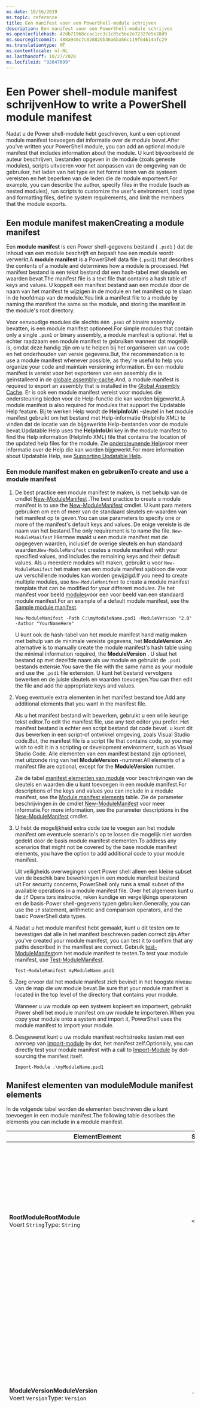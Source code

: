 ```yaml
---
ms.date: 10/16/2019
ms.topic: reference
title: Een manifest voor een PowerShell-module schrijven
description: Een manifest voor een PowerShell-module schrijven
ms.openlocfilehash: 42db71968ccac1cc3c1c05c5be2e72327e5e28d9
ms.sourcegitcommit: 488a940c7c828820b36a6ba56c119f64614afc29
ms.translationtype: MT
ms.contentlocale: nl-NL
ms.lasthandoff: 10/27/2020
ms.locfileid: "92647699"
---
```

# <a name="how-to-write-a-powershell-module-manifest"></a><span data-ttu-id="3ad7e-103">Een Power shell-module manifest schrijven</span><span class="sxs-lookup"><span data-stu-id="3ad7e-103">How to write a PowerShell module manifest</span></span>

<span data-ttu-id="3ad7e-104">Nadat u de Power shell-module hebt geschreven, kunt u een optioneel module manifest toevoegen dat informatie over de module bevat.</span><span class="sxs-lookup"><span data-stu-id="3ad7e-104">After you've written your PowerShell module, you can add an optional module manifest that includes information about the module.</span></span> <span data-ttu-id="3ad7e-105">U kunt bijvoorbeeld de auteur beschrijven, bestanden opgeven in de module (zoals geneste modules), scripts uitvoeren voor het aanpassen van de omgeving van de gebruiker, het laden van het type en het format teren van de systeem vereisten en het beperken van de leden die de module exporteert.</span><span class="sxs-lookup"><span data-stu-id="3ad7e-105">For example, you can describe the author, specify files in the module (such as nested modules), run scripts to customize the user's environment, load type and formatting files, define system requirements, and limit the members that the module exports.</span></span>

## <a name="creating-a-module-manifest"></a><span data-ttu-id="3ad7e-106">Een module manifest maken</span><span class="sxs-lookup"><span data-stu-id="3ad7e-106">Creating a module manifest</span></span>

<span data-ttu-id="3ad7e-107">Een **module manifest** is een Power shell-gegevens bestand ( `.psd1` ) dat de inhoud van een module beschrijft en bepaalt hoe een module wordt verwerkt.</span><span class="sxs-lookup"><span data-stu-id="3ad7e-107">A **module manifest** is a PowerShell data file (`.psd1`) that describes the contents of a module and determines how a module is processed.</span></span> <span data-ttu-id="3ad7e-108">Het manifest bestand is een tekst bestand dat een hash-tabel met sleutels en waarden bevat.</span><span class="sxs-lookup"><span data-stu-id="3ad7e-108">The manifest file is a text file that contains a hash table of keys and values.</span></span> <span data-ttu-id="3ad7e-109">U koppelt een manifest bestand aan een module door de naam van het manifest te wijzigen in de module en het manifest op te slaan in de hoofdmap van de module.</span><span class="sxs-lookup"><span data-stu-id="3ad7e-109">You link a manifest file to a module by naming the manifest the same as the module, and storing the manifest in the module's root directory.</span></span>

<span data-ttu-id="3ad7e-110">Voor eenvoudige modules die slechts één `.psm1` of binaire assembly bevatten, is een module manifest optioneel.</span><span class="sxs-lookup"><span data-stu-id="3ad7e-110">For simple modules that contain only a single `.psm1` or binary assembly, a module manifest is optional.</span></span> <span data-ttu-id="3ad7e-111">Het is echter raadzaam een module manifest te gebruiken wanneer dat mogelijk is, omdat deze handig zijn om u te helpen bij het organiseren van uw code en het onderhouden van versie gegevens.</span><span class="sxs-lookup"><span data-stu-id="3ad7e-111">But, the recommendation is to use a module manifest whenever possible, as they're useful to help you organize your code and maintain versioning information.</span></span> <span data-ttu-id="3ad7e-112">En een module manifest is vereist voor het exporteren van een assembly die is geïnstalleerd in de [globale assembly-cache](/dotnet/framework/app-domains/gac).</span><span class="sxs-lookup"><span data-stu-id="3ad7e-112">And, a module manifest is required to export an assembly that is installed in the [Global Assembly Cache](/dotnet/framework/app-domains/gac).</span></span> <span data-ttu-id="3ad7e-113">Er is ook een module manifest vereist voor modules die ondersteuning bieden voor de Help-functie die kan worden bijgewerkt.</span><span class="sxs-lookup"><span data-stu-id="3ad7e-113">A module manifest is also required for modules that support the Updatable Help feature.</span></span> <span data-ttu-id="3ad7e-114">Bij te werken Help wordt de **HelpInfoUri** -sleutel in het module manifest gebruikt om het bestand met Help-informatie (HelpInfo XML) te vinden dat de locatie van de bijgewerkte Help-bestanden voor de module bevat.</span><span class="sxs-lookup"><span data-stu-id="3ad7e-114">Updatable Help uses the **HelpInfoUri** key in the module manifest to find the Help information (HelpInfo XML) file that contains the location of the updated help files for the module.</span></span> <span data-ttu-id="3ad7e-115">Zie [ondersteunende Help](./supporting-updatable-help.md)voor meer informatie over de Help die kan worden bijgewerkt.</span><span class="sxs-lookup"><span data-stu-id="3ad7e-115">For more information about Updatable Help, see [Supporting Updatable Help](./supporting-updatable-help.md).</span></span>

### <a name="to-create-and-use-a-module-manifest"></a><span data-ttu-id="3ad7e-116">Een module manifest maken en gebruiken</span><span class="sxs-lookup"><span data-stu-id="3ad7e-116">To create and use a module manifest</span></span>

1. <span data-ttu-id="3ad7e-117">De best practice een module manifest te maken, is met behulp van de cmdlet [New-ModuleManifest](/powershell/module/Microsoft.PowerShell.Core/New-ModuleManifest) .</span><span class="sxs-lookup"><span data-stu-id="3ad7e-117">The best practice to create a module manifest is to use the [New-ModuleManifest](/powershell/module/Microsoft.PowerShell.Core/New-ModuleManifest) cmdlet.</span></span> <span data-ttu-id="3ad7e-118">U kunt para meters gebruiken om een of meer van de standaard sleutels en-waarden van het manifest op te geven.</span><span class="sxs-lookup"><span data-stu-id="3ad7e-118">You can use parameters to specify one or more of the manifest's default keys and values.</span></span> <span data-ttu-id="3ad7e-119">De enige vereiste is de naam van het bestand.</span><span class="sxs-lookup"><span data-stu-id="3ad7e-119">The only requirement is to name the file.</span></span> <span data-ttu-id="3ad7e-120">`New-ModuleManifest` Hiermee maakt u een module manifest met de opgegeven waarden, inclusief de overige sleutels en hun standaard waarden.</span><span class="sxs-lookup"><span data-stu-id="3ad7e-120">`New-ModuleManifest` creates a module manifest with your specified values, and includes the remaining keys and their default values.</span></span> <span data-ttu-id="3ad7e-121">Als u meerdere modules wilt maken, gebruikt u voor `New-ModuleManifest` het maken van een module manifest sjabloon die voor uw verschillende modules kan worden gewijzigd.</span><span class="sxs-lookup"><span data-stu-id="3ad7e-121">If you need to create multiple modules, use `New-ModuleManifest` to create a module manifest template that can be modified for your different modules.</span></span> <span data-ttu-id="3ad7e-122">Zie het manifest voor beeld [modules](#sample-module-manifest)voor een voor beeld van een standaard module manifest.</span><span class="sxs-lookup"><span data-stu-id="3ad7e-122">For an example of a default module manifest, see the [Sample module manifest](#sample-module-manifest).</span></span>

   `New-ModuleManifest -Path C:\myModuleName.psd1 -ModuleVersion "2.0" -Author "YourNameHere"`

   <span data-ttu-id="3ad7e-123">U kunt ook de hash-tabel van het module manifest hand matig maken met behulp van de minimale vereiste gegevens, het **ModuleVersion** .</span><span class="sxs-lookup"><span data-stu-id="3ad7e-123">An alternative is to manually create the module manifest's hash table using the minimal information required, the **ModuleVersion** .</span></span> <span data-ttu-id="3ad7e-124">U slaat het bestand op met dezelfde naam als uw module en gebruikt de `.psd1` bestands extensie.</span><span class="sxs-lookup"><span data-stu-id="3ad7e-124">You save the file with the same name as your module and use the `.psd1` file extension.</span></span> <span data-ttu-id="3ad7e-125">U kunt het bestand vervolgens bewerken en de juiste sleutels en waarden toevoegen.</span><span class="sxs-lookup"><span data-stu-id="3ad7e-125">You can then edit the file and add the appropriate keys and values.</span></span>

1. <span data-ttu-id="3ad7e-126">Voeg eventuele extra elementen in het manifest bestand toe.</span><span class="sxs-lookup"><span data-stu-id="3ad7e-126">Add any additional elements that you want in the manifest file.</span></span>

   <span data-ttu-id="3ad7e-127">Als u het manifest bestand wilt bewerken, gebruikt u een wille keurige tekst editor.</span><span class="sxs-lookup"><span data-stu-id="3ad7e-127">To edit the manifest file, use any text editor you prefer.</span></span> <span data-ttu-id="3ad7e-128">Het manifest bestand is echter een script bestand dat code bevat. u kunt dit dus bewerken in een script-of ontwikkel omgeving, zoals Visual Studio code.</span><span class="sxs-lookup"><span data-stu-id="3ad7e-128">But, the manifest file is a script file that contains code, so you may wish to edit it in a scripting or development environment, such as Visual Studio Code.</span></span> <span data-ttu-id="3ad7e-129">Alle elementen van een manifest bestand zijn optioneel, met uitzonde ring van het **ModuleVersion** -nummer.</span><span class="sxs-lookup"><span data-stu-id="3ad7e-129">All elements of a manifest file are optional, except for the **ModuleVersion** number.</span></span>

   <span data-ttu-id="3ad7e-130">Zie de tabel [manifest elementen van module](#module-manifest-elements) voor beschrijvingen van de sleutels en waarden die u kunt toevoegen in een module manifest.</span><span class="sxs-lookup"><span data-stu-id="3ad7e-130">For descriptions of the keys and values you can include in a module manifest, see the [Module manifest elements](#module-manifest-elements) table.</span></span> <span data-ttu-id="3ad7e-131">Zie de parameter beschrijvingen in de cmdlet [New-ModuleManifest](/powershell/module/Microsoft.PowerShell.Core/New-ModuleManifest) voor meer informatie.</span><span class="sxs-lookup"><span data-stu-id="3ad7e-131">For more information, see the parameter descriptions in the [New-ModuleManifest](/powershell/module/Microsoft.PowerShell.Core/New-ModuleManifest) cmdlet.</span></span>

1. <span data-ttu-id="3ad7e-132">U hebt de mogelijkheid extra code toe te voegen aan het module manifest om eventuele scenario's op te lossen die mogelijk niet worden gedekt door de basis module manifest elementen.</span><span class="sxs-lookup"><span data-stu-id="3ad7e-132">To address any scenarios that might not be covered by the base module manifest elements, you have the option to add additional code to your module manifest.</span></span>

   <span data-ttu-id="3ad7e-133">Uit veiligheids overwegingen voert Power shell alleen een kleine subset van de beschik bare bewerkingen in een module manifest bestand uit.</span><span class="sxs-lookup"><span data-stu-id="3ad7e-133">For security concerns, PowerShell only runs a small subset of the available operations in a module manifest file.</span></span> <span data-ttu-id="3ad7e-134">Over het algemeen kunt u de `if` Opera tors instructie, reken kundige en vergelijkings operatoren en de basis-Power shell-gegevens typen gebruiken.</span><span class="sxs-lookup"><span data-stu-id="3ad7e-134">Generally, you can use the `if` statement, arithmetic and comparison operators, and the basic PowerShell data types.</span></span>

1. <span data-ttu-id="3ad7e-135">Nadat u het module manifest hebt gemaakt, kunt u dit testen om te bevestigen dat alle in het manifest beschreven paden correct zijn.</span><span class="sxs-lookup"><span data-stu-id="3ad7e-135">After you've created your module manifest, you can test it to confirm that any paths described in the manifest are correct.</span></span> <span data-ttu-id="3ad7e-136">Gebruik [test-ModuleManifest](/powershell/module/Microsoft.PowerShell.Core/Test-ModuleManifest)om het module manifest te testen.</span><span class="sxs-lookup"><span data-stu-id="3ad7e-136">To test your module manifest, use [Test-ModuleManifest](/powershell/module/Microsoft.PowerShell.Core/Test-ModuleManifest).</span></span>

   `Test-ModuleManifest myModuleName.psd1`

1. <span data-ttu-id="3ad7e-137">Zorg ervoor dat het module manifest zich bevindt in het hoogste niveau van de map die uw module bevat.</span><span class="sxs-lookup"><span data-stu-id="3ad7e-137">Be sure that your module manifest is located in the top level of the directory that contains your module.</span></span>

   <span data-ttu-id="3ad7e-138">Wanneer u uw module op een systeem kopieert en importeert, gebruikt Power shell het module manifest om uw module te importeren.</span><span class="sxs-lookup"><span data-stu-id="3ad7e-138">When you copy your module onto a system and import it, PowerShell uses the module manifest to import your module.</span></span>

1. <span data-ttu-id="3ad7e-139">Desgewenst kunt u uw module manifest rechtstreeks testen met een aanroep van [import-module](/powershell/module/Microsoft.PowerShell.Core/Import-Module) by dot, het manifest zelf.</span><span class="sxs-lookup"><span data-stu-id="3ad7e-139">Optionally, you can directly test your module manifest with a call to [Import-Module](/powershell/module/Microsoft.PowerShell.Core/Import-Module) by dot-sourcing the manifest itself.</span></span>

   `Import-Module .\myModuleName.psd1`

## <a name="module-manifest-elements"></a><span data-ttu-id="3ad7e-140">Manifest elementen van module</span><span class="sxs-lookup"><span data-stu-id="3ad7e-140">Module manifest elements</span></span>

<span data-ttu-id="3ad7e-141">In de volgende tabel worden de elementen beschreven die u kunt toevoegen in een module manifest.</span><span class="sxs-lookup"><span data-stu-id="3ad7e-141">The following table describes the elements you can include in a module manifest.</span></span>

|<span data-ttu-id="3ad7e-142">Element</span><span class="sxs-lookup"><span data-stu-id="3ad7e-142">Element</span></span>|<span data-ttu-id="3ad7e-143">Standaard</span><span class="sxs-lookup"><span data-stu-id="3ad7e-143">Default</span></span>|<span data-ttu-id="3ad7e-144">Beschrijving</span><span class="sxs-lookup"><span data-stu-id="3ad7e-144">Description</span></span>|
|-------------|-------------|-----------------|
|<span data-ttu-id="3ad7e-145">**RootModule**</span><span class="sxs-lookup"><span data-stu-id="3ad7e-145">**RootModule**</span></span><br /> <span data-ttu-id="3ad7e-146">Voert `String`</span><span class="sxs-lookup"><span data-stu-id="3ad7e-146">Type: `String`</span></span>|`<empty string>`|<span data-ttu-id="3ad7e-147">Script module of binair module bestand dat is gekoppeld aan dit manifest.</span><span class="sxs-lookup"><span data-stu-id="3ad7e-147">Script module or binary module file associated with this manifest.</span></span> <span data-ttu-id="3ad7e-148">In eerdere versies van Power shell heet dit element de **ModuleToProcess** .</span><span class="sxs-lookup"><span data-stu-id="3ad7e-148">Previous versions of PowerShell called this element the **ModuleToProcess** .</span></span><br /> <span data-ttu-id="3ad7e-149">Mogelijke typen voor de hoofd module kunnen leeg zijn, waardoor er een **manifest** module, de naam van een script module ( `.psm1` ) of de naam van een binaire module ( `.exe` of) wordt gemaakt `.dll` .</span><span class="sxs-lookup"><span data-stu-id="3ad7e-149">Possible types for the root module can be empty, which creates a **Manifest** module, the name of a script module (`.psm1`), or the name of a binary module (`.exe` or `.dll`).</span></span> <span data-ttu-id="3ad7e-150">Als u de naam van een module manifest ( `.psd1` ) of een script bestand ( `.ps1` ) in dit element plaatst, treedt er een fout op.</span><span class="sxs-lookup"><span data-stu-id="3ad7e-150">Placing the name of a module manifest (`.psd1`) or a script file (`.ps1`) in this element causes an error.</span></span> <br /> <span data-ttu-id="3ad7e-151">Voorbeeld: `RootModule = 'ScriptModule.psm1'`</span><span class="sxs-lookup"><span data-stu-id="3ad7e-151">Example: `RootModule = 'ScriptModule.psm1'`</span></span>|
|<span data-ttu-id="3ad7e-152">**ModuleVersion**</span><span class="sxs-lookup"><span data-stu-id="3ad7e-152">**ModuleVersion**</span></span><br /> <span data-ttu-id="3ad7e-153">Voert `Version`</span><span class="sxs-lookup"><span data-stu-id="3ad7e-153">Type: `Version`</span></span>|`'0.0.1'`|<span data-ttu-id="3ad7e-154">Het versie nummer van deze module.</span><span class="sxs-lookup"><span data-stu-id="3ad7e-154">Version number of this module.</span></span> <span data-ttu-id="3ad7e-155">Als er geen waarde is opgegeven, `New-ModuleManifest`   gebruikt de standaard.</span><span class="sxs-lookup"><span data-stu-id="3ad7e-155">If a value isn't specified, `New-ModuleManifest`   uses the default.</span></span> <span data-ttu-id="3ad7e-156">De teken reeks moet zo kunnen worden geconverteerd naar het type `Version` `#.#.#.#.#` .</span><span class="sxs-lookup"><span data-stu-id="3ad7e-156">The string must be able to convert to the type `Version` for example `#.#.#.#.#`.</span></span> <span data-ttu-id="3ad7e-157">`Import-Module` laadt de eerste module die wordt gevonden op de **$PSModulePath** die overeenkomt met de naam en heeft ten minste als hoge a **ModuleVersion** , als de para meter **MinimumVersion** .</span><span class="sxs-lookup"><span data-stu-id="3ad7e-157">`Import-Module` loads the first module it finds on the **$PSModulePath** that matches the name, and has at least as high a **ModuleVersion** , as the **MinimumVersion** parameter.</span></span> <span data-ttu-id="3ad7e-158">Als u een specifieke versie wilt importeren, gebruikt u de `Import-Module` para meter **RequiredVersion** van de cmdlet.</span><span class="sxs-lookup"><span data-stu-id="3ad7e-158">To import a specific version, use the `Import-Module` cmdlet's **RequiredVersion** parameter.</span></span><br /> <span data-ttu-id="3ad7e-159">Voorbeeld: `ModuleVersion = '1.0'`</span><span class="sxs-lookup"><span data-stu-id="3ad7e-159">Example: `ModuleVersion = '1.0'`</span></span>|
|<span data-ttu-id="3ad7e-160">**GPT**</span><span class="sxs-lookup"><span data-stu-id="3ad7e-160">**GUID**</span></span><br /> <span data-ttu-id="3ad7e-161">Voert `GUID`</span><span class="sxs-lookup"><span data-stu-id="3ad7e-161">Type: `GUID`</span></span>|`'<GUID>'`|<span data-ttu-id="3ad7e-162">ID die wordt gebruikt om deze module uniek te identificeren.</span><span class="sxs-lookup"><span data-stu-id="3ad7e-162">ID used to uniquely identify this module.</span></span> <span data-ttu-id="3ad7e-163">Als er geen waarde is opgegeven, `New-ModuleManifest` genereert automatisch de waarde.</span><span class="sxs-lookup"><span data-stu-id="3ad7e-163">If a value isn't specified, `New-ModuleManifest` autogenerates the value.</span></span> <span data-ttu-id="3ad7e-164">U kunt op dit moment geen module importeren op **GUID** .</span><span class="sxs-lookup"><span data-stu-id="3ad7e-164">You can't currently import a module by **GUID** .</span></span> <br /> <span data-ttu-id="3ad7e-165">Voorbeeld: `GUID = 'cfc45206-1e49-459d-a8ad-5b571ef94857'`</span><span class="sxs-lookup"><span data-stu-id="3ad7e-165">Example: `GUID = 'cfc45206-1e49-459d-a8ad-5b571ef94857'`</span></span>|
|<span data-ttu-id="3ad7e-166">**Lijsten**</span><span class="sxs-lookup"><span data-stu-id="3ad7e-166">**Author**</span></span><br /> <span data-ttu-id="3ad7e-167">Voert `String`</span><span class="sxs-lookup"><span data-stu-id="3ad7e-167">Type: `String`</span></span>|`'<Current user>'`|<span data-ttu-id="3ad7e-168">Auteur van deze module.</span><span class="sxs-lookup"><span data-stu-id="3ad7e-168">Author of this module.</span></span> <span data-ttu-id="3ad7e-169">Als er geen waarde is opgegeven, `New-ModuleManifest` wordt de huidige gebruiker gebruikt.</span><span class="sxs-lookup"><span data-stu-id="3ad7e-169">If a value isn't specified, `New-ModuleManifest` uses the current user.</span></span> <br /> <span data-ttu-id="3ad7e-170">Voorbeeld: `Author = 'AuthorNameHere'`</span><span class="sxs-lookup"><span data-stu-id="3ad7e-170">Example: `Author = 'AuthorNameHere'`</span></span>|
|<span data-ttu-id="3ad7e-171">**CompanyName**</span><span class="sxs-lookup"><span data-stu-id="3ad7e-171">**CompanyName**</span></span><br /> <span data-ttu-id="3ad7e-172">Voert `String`</span><span class="sxs-lookup"><span data-stu-id="3ad7e-172">Type: `String`</span></span>|`'Unknown'`|<span data-ttu-id="3ad7e-173">Bedrijf of leverancier van deze module.</span><span class="sxs-lookup"><span data-stu-id="3ad7e-173">Company or vendor of this module.</span></span> <span data-ttu-id="3ad7e-174">Als er geen waarde is opgegeven, `New-ModuleManifest` gebruikt de standaard.</span><span class="sxs-lookup"><span data-stu-id="3ad7e-174">If a value isn't specified, `New-ModuleManifest` uses the default.</span></span><br /> <span data-ttu-id="3ad7e-175">Voorbeeld: `CompanyName = 'Fabrikam'`</span><span class="sxs-lookup"><span data-stu-id="3ad7e-175">Example: `CompanyName = 'Fabrikam'`</span></span>|
|<span data-ttu-id="3ad7e-176">**Gegevens**</span><span class="sxs-lookup"><span data-stu-id="3ad7e-176">**Copyright**</span></span><br /> <span data-ttu-id="3ad7e-177">Voert `String`</span><span class="sxs-lookup"><span data-stu-id="3ad7e-177">Type: `String`</span></span>|`'(c) <Author>. All rights reserved.'`| <span data-ttu-id="3ad7e-178">Copyright verklaring voor deze module.</span><span class="sxs-lookup"><span data-stu-id="3ad7e-178">Copyright statement for this module.</span></span> <span data-ttu-id="3ad7e-179">Als er geen waarde is opgegeven, `New-ModuleManifest` wordt de standaard instelling gebruikt voor de huidige gebruiker als `<Author>` .</span><span class="sxs-lookup"><span data-stu-id="3ad7e-179">If a value isn't specified, `New-ModuleManifest` uses the default with the current user as the `<Author>`.</span></span> <span data-ttu-id="3ad7e-180">Als u een auteur wilt opgeven, gebruikt u de para meter **Auteur** .</span><span class="sxs-lookup"><span data-stu-id="3ad7e-180">To specify an author, use the **Author** parameter.</span></span> <br /> <span data-ttu-id="3ad7e-181">Voorbeeld: `Copyright = '2019 AuthorName. All rights reserved.'`</span><span class="sxs-lookup"><span data-stu-id="3ad7e-181">Example: `Copyright = '2019 AuthorName. All rights reserved.'`</span></span>|
|<span data-ttu-id="3ad7e-182">**Beschrijving**</span><span class="sxs-lookup"><span data-stu-id="3ad7e-182">**Description**</span></span><br /> <span data-ttu-id="3ad7e-183">Voert `String`</span><span class="sxs-lookup"><span data-stu-id="3ad7e-183">Type: `String`</span></span>|`<empty string>`|<span data-ttu-id="3ad7e-184">Beschrijving van de functionaliteit van deze module.</span><span class="sxs-lookup"><span data-stu-id="3ad7e-184">Description of the functionality provided by this module.</span></span><br /> <span data-ttu-id="3ad7e-185">Voorbeeld: `Description = 'This is the module's description.'`</span><span class="sxs-lookup"><span data-stu-id="3ad7e-185">Example: `Description = 'This is the module's description.'`</span></span>|
|<span data-ttu-id="3ad7e-186">**PowerShellVersion**</span><span class="sxs-lookup"><span data-stu-id="3ad7e-186">**PowerShellVersion**</span></span><br /> <span data-ttu-id="3ad7e-187">Voert `Version`</span><span class="sxs-lookup"><span data-stu-id="3ad7e-187">Type: `Version`</span></span>|`<empty string>`|<span data-ttu-id="3ad7e-188">Minimale versie van de Power shell-engine die vereist is voor deze module.</span><span class="sxs-lookup"><span data-stu-id="3ad7e-188">Minimum version of the PowerShell engine required by this module.</span></span> <span data-ttu-id="3ad7e-189">Geldige waarden zijn 1,0, 2,0, 3,0, 4,0, 5,0, 5,1, 6 en 7.</span><span class="sxs-lookup"><span data-stu-id="3ad7e-189">Valid values are 1.0, 2.0, 3.0, 4.0, 5.0, 5.1, 6, and 7.</span></span><br /> <span data-ttu-id="3ad7e-190">Voorbeeld: `PowerShellVersion = '5.0'`</span><span class="sxs-lookup"><span data-stu-id="3ad7e-190">Example: `PowerShellVersion = '5.0'`</span></span>|
|<span data-ttu-id="3ad7e-191">**PowerShellHostName**</span><span class="sxs-lookup"><span data-stu-id="3ad7e-191">**PowerShellHostName**</span></span><br /> <span data-ttu-id="3ad7e-192">Voert `String`</span><span class="sxs-lookup"><span data-stu-id="3ad7e-192">Type: `String`</span></span>|`<empty string>`|<span data-ttu-id="3ad7e-193">De naam van de Power shell-host die is vereist voor deze module.</span><span class="sxs-lookup"><span data-stu-id="3ad7e-193">Name of the PowerShell host required by this module.</span></span> <span data-ttu-id="3ad7e-194">Deze naam wordt verschaft door Power shell.</span><span class="sxs-lookup"><span data-stu-id="3ad7e-194">This name is provided by PowerShell.</span></span> <span data-ttu-id="3ad7e-195">Als u de naam van een hostprogramma wilt zoeken, typt u het volgende in het programma: `$host.name` .</span><span class="sxs-lookup"><span data-stu-id="3ad7e-195">To find the name of a host program, in the program, type: `$host.name`.</span></span><br /> <span data-ttu-id="3ad7e-196">Voorbeeld: `PowerShellHostName = 'ConsoleHost'`</span><span class="sxs-lookup"><span data-stu-id="3ad7e-196">Example: `PowerShellHostName = 'ConsoleHost'`</span></span>|
|<span data-ttu-id="3ad7e-197">**PowerShellHostVersion**</span><span class="sxs-lookup"><span data-stu-id="3ad7e-197">**PowerShellHostVersion**</span></span><br /> <span data-ttu-id="3ad7e-198">Voert `Version`</span><span class="sxs-lookup"><span data-stu-id="3ad7e-198">Type: `Version`</span></span>|`<empty string>`|<span data-ttu-id="3ad7e-199">De minimale versie van de Power shell-host die is vereist voor deze module.</span><span class="sxs-lookup"><span data-stu-id="3ad7e-199">Minimum version of the PowerShell host required by this module.</span></span><br /> <span data-ttu-id="3ad7e-200">Voorbeeld: `PowerShellHostVersion = '2.0'`</span><span class="sxs-lookup"><span data-stu-id="3ad7e-200">Example: `PowerShellHostVersion = '2.0'`</span></span>|
|<span data-ttu-id="3ad7e-201">**DotNetFrameworkVersion**</span><span class="sxs-lookup"><span data-stu-id="3ad7e-201">**DotNetFrameworkVersion**</span></span><br /> <span data-ttu-id="3ad7e-202">Voert `Version`</span><span class="sxs-lookup"><span data-stu-id="3ad7e-202">Type: `Version`</span></span>|`<empty string>`|<span data-ttu-id="3ad7e-203">Mini maal vereiste versie van Microsoft .NET Framework dat is vereist voor deze module.</span><span class="sxs-lookup"><span data-stu-id="3ad7e-203">Minimum version of Microsoft .NET Framework required by this module.</span></span> <span data-ttu-id="3ad7e-204">Deze vereiste is alleen geldig voor de Power shell Desktop Edition, zoals Power shell 5,1.</span><span class="sxs-lookup"><span data-stu-id="3ad7e-204">This prerequisite is valid for the PowerShell Desktop edition only, such as PowerShell 5.1.</span></span><br /> <span data-ttu-id="3ad7e-205">Voorbeeld: `DotNetFrameworkVersion = '3.5'`</span><span class="sxs-lookup"><span data-stu-id="3ad7e-205">Example: `DotNetFrameworkVersion = '3.5'`</span></span>|
|<span data-ttu-id="3ad7e-206">**CLRVersion**</span><span class="sxs-lookup"><span data-stu-id="3ad7e-206">**CLRVersion**</span></span><br /> <span data-ttu-id="3ad7e-207">Voert `Version`</span><span class="sxs-lookup"><span data-stu-id="3ad7e-207">Type: `Version`</span></span>|`<empty string>`|<span data-ttu-id="3ad7e-208">De minimale versie van de Common Language Runtime (CLR) die vereist is voor deze module.</span><span class="sxs-lookup"><span data-stu-id="3ad7e-208">Minimum version of the common language runtime (CLR) required by this module.</span></span> <span data-ttu-id="3ad7e-209">Deze vereiste is alleen geldig voor de Power shell Desktop Edition, zoals Power shell 5,1.</span><span class="sxs-lookup"><span data-stu-id="3ad7e-209">This prerequisite is valid for the PowerShell Desktop edition only, such as PowerShell 5.1.</span></span><br /> <span data-ttu-id="3ad7e-210">Voorbeeld: `CLRVersion = '3.5'`</span><span class="sxs-lookup"><span data-stu-id="3ad7e-210">Example: `CLRVersion = '3.5'`</span></span>|
|<span data-ttu-id="3ad7e-211">**ProcessorArchitecture**</span><span class="sxs-lookup"><span data-stu-id="3ad7e-211">**ProcessorArchitecture**</span></span><br /> <span data-ttu-id="3ad7e-212">Voert `ProcessorArchitecture`</span><span class="sxs-lookup"><span data-stu-id="3ad7e-212">Type: `ProcessorArchitecture`</span></span>|`<empty string>`|<span data-ttu-id="3ad7e-213">De processor architectuur (geen, x86, amd64) die is vereist voor deze module.</span><span class="sxs-lookup"><span data-stu-id="3ad7e-213">Processor architecture (None, X86, Amd64) required by this module.</span></span> <span data-ttu-id="3ad7e-214">Geldige waarden zijn x86, AMD64, arm, IA64, MSIL en geen (onbekend of niet opgegeven).</span><span class="sxs-lookup"><span data-stu-id="3ad7e-214">Valid values are x86, AMD64, Arm, IA64, MSIL, and None (unknown or unspecified).</span></span><br /> <span data-ttu-id="3ad7e-215">Voorbeeld: `ProcessorArchitecture = 'x86'`</span><span class="sxs-lookup"><span data-stu-id="3ad7e-215">Example: `ProcessorArchitecture = 'x86'`</span></span>|
|<span data-ttu-id="3ad7e-216">**RequiredModules**</span><span class="sxs-lookup"><span data-stu-id="3ad7e-216">**RequiredModules**</span></span><br /> <span data-ttu-id="3ad7e-217">Voert `Object[]`</span><span class="sxs-lookup"><span data-stu-id="3ad7e-217">Type: `Object[]`</span></span>|`@()`|<span data-ttu-id="3ad7e-218">Modules die moeten worden geïmporteerd in de globale omgeving voordat deze module wordt geïmporteerd.</span><span class="sxs-lookup"><span data-stu-id="3ad7e-218">Modules that must be imported into the global environment prior to importing this module.</span></span> <span data-ttu-id="3ad7e-219">Hiermee worden alle modules geladen, tenzij deze al zijn geladen.</span><span class="sxs-lookup"><span data-stu-id="3ad7e-219">This loads any modules listed unless they've already been loaded.</span></span> <span data-ttu-id="3ad7e-220">Sommige modules kunnen bijvoorbeeld al zijn geladen door een andere module.</span><span class="sxs-lookup"><span data-stu-id="3ad7e-220">For example, some modules may already be loaded by a different module.</span></span> <span data-ttu-id="3ad7e-221">Het is mogelijk om een specifieke versie op te geven die u wilt laden `RequiredVersion` in plaats van `ModuleVersion` .</span><span class="sxs-lookup"><span data-stu-id="3ad7e-221">It's possible to specify a specific version to load using `RequiredVersion` rather than `ModuleVersion`.</span></span> <span data-ttu-id="3ad7e-222">Wanneer `ModuleVersion` wordt gebruikt, wordt de nieuwste versie geladen die beschikbaar is met een minimum van de opgegeven versie.</span><span class="sxs-lookup"><span data-stu-id="3ad7e-222">When `ModuleVersion` is used it will load the newest version available with a minimum of the version specified.</span></span> <span data-ttu-id="3ad7e-223">U kunt teken reeksen en hash-tabellen combi neren in de parameter waarde.</span><span class="sxs-lookup"><span data-stu-id="3ad7e-223">You can combine strings and hash tables in the parameter value.</span></span><br /> <span data-ttu-id="3ad7e-224">Voorbeeld: `RequiredModules = @("MyModule", @{ModuleName="MyDependentModule"; ModuleVersion="2.0"; GUID="cfc45206-1e49-459d-a8ad-5b571ef94857"})`</span><span class="sxs-lookup"><span data-stu-id="3ad7e-224">Example: `RequiredModules = @("MyModule", @{ModuleName="MyDependentModule"; ModuleVersion="2.0"; GUID="cfc45206-1e49-459d-a8ad-5b571ef94857"})`</span></span><br /> <span data-ttu-id="3ad7e-225">Voorbeeld: `RequiredModules = @("MyModule", @{ModuleName="MyDependentModule"; RequiredVersion="1.5"; GUID="cfc45206-1e49-459d-a8ad-5b571ef94857"})`</span><span class="sxs-lookup"><span data-stu-id="3ad7e-225">Example: `RequiredModules = @("MyModule", @{ModuleName="MyDependentModule"; RequiredVersion="1.5"; GUID="cfc45206-1e49-459d-a8ad-5b571ef94857"})`</span></span>|
|<span data-ttu-id="3ad7e-226">**RequiredAssemblies**</span><span class="sxs-lookup"><span data-stu-id="3ad7e-226">**RequiredAssemblies**</span></span><br /> <span data-ttu-id="3ad7e-227">Voert `String[]`</span><span class="sxs-lookup"><span data-stu-id="3ad7e-227">Type: `String[]`</span></span>|`@()`|<span data-ttu-id="3ad7e-228">Assembly's die moeten worden geladen voordat deze module wordt geïmporteerd.</span><span class="sxs-lookup"><span data-stu-id="3ad7e-228">Assemblies that must be loaded prior to importing this module.</span></span> <span data-ttu-id="3ad7e-229">Hiermee geeft u de assembly ( `.dll` ) bestands namen op die de module vereist.</span><span class="sxs-lookup"><span data-stu-id="3ad7e-229">Specifies the assembly (`.dll`) file names that the module requires.</span></span><br /> <span data-ttu-id="3ad7e-230">Power shell laadt de opgegeven assembly's vóór het bijwerken van typen of indelingen, het importeren van geneste modules of het importeren van het module bestand dat is opgegeven in de waarde van de sleutel RootModule.</span><span class="sxs-lookup"><span data-stu-id="3ad7e-230">PowerShell loads the specified assemblies before updating types or formats, importing nested modules, or importing the module file that is specified in the value of the RootModule key.</span></span> <span data-ttu-id="3ad7e-231">Gebruik deze para meter om een lijst weer te geven van alle assembly's die de module vereist.</span><span class="sxs-lookup"><span data-stu-id="3ad7e-231">Use this parameter to list all the assemblies that the module requires.</span></span><br /> <span data-ttu-id="3ad7e-232">Voorbeeld: `RequiredAssemblies = @("assembly1.dll", "assembly2.dll", "assembly3.dll")`</span><span class="sxs-lookup"><span data-stu-id="3ad7e-232">Example: `RequiredAssemblies = @("assembly1.dll", "assembly2.dll", "assembly3.dll")`</span></span>|
|<span data-ttu-id="3ad7e-233">**ScriptsToProcess**</span><span class="sxs-lookup"><span data-stu-id="3ad7e-233">**ScriptsToProcess**</span></span><br /> <span data-ttu-id="3ad7e-234">Voert `String[]`</span><span class="sxs-lookup"><span data-stu-id="3ad7e-234">Type: `String[]`</span></span>|`@()`|<span data-ttu-id="3ad7e-235">Script ( `.ps1` )-bestanden die worden uitgevoerd in de sessie status van de aanroeper wanneer de module wordt geïmporteerd.</span><span class="sxs-lookup"><span data-stu-id="3ad7e-235">Script (`.ps1`) files that are run in the caller's session state when the module is imported.</span></span> <span data-ttu-id="3ad7e-236">Dit kan de algemene sessie status zijn of, voor geneste modules, de sessie status van een andere module.</span><span class="sxs-lookup"><span data-stu-id="3ad7e-236">This could be the global session state or, for nested modules, the session state of another module.</span></span> <span data-ttu-id="3ad7e-237">U kunt deze scripts gebruiken om een omgeving voor te bereiden net zoals u een aanmeldings script gebruikt.</span><span class="sxs-lookup"><span data-stu-id="3ad7e-237">You can use these scripts to prepare an environment just as you might use a log in script.</span></span><br /> <span data-ttu-id="3ad7e-238">Deze scripts worden uitgevoerd voordat een van de modules die worden vermeld in het manifest, worden geladen.</span><span class="sxs-lookup"><span data-stu-id="3ad7e-238">These scripts are run before any of the modules listed in the manifest are loaded.</span></span> <br /> <span data-ttu-id="3ad7e-239">Voorbeeld: `ScriptsToProcess = @("script1.ps1", "script2.ps1", "script3.ps1")`</span><span class="sxs-lookup"><span data-stu-id="3ad7e-239">Example: `ScriptsToProcess = @("script1.ps1", "script2.ps1", "script3.ps1")`</span></span>|
|<span data-ttu-id="3ad7e-240">**TypesToProcess**</span><span class="sxs-lookup"><span data-stu-id="3ad7e-240">**TypesToProcess**</span></span><br /> <span data-ttu-id="3ad7e-241">Voert `String[]`</span><span class="sxs-lookup"><span data-stu-id="3ad7e-241">Type: `String[]`</span></span>|`@()`|<span data-ttu-id="3ad7e-242">Type bestanden ( `.ps1xml` ) die moeten worden geladen bij het importeren van deze module.</span><span class="sxs-lookup"><span data-stu-id="3ad7e-242">Type files (`.ps1xml`) to be loaded when importing this module.</span></span> <br /> <span data-ttu-id="3ad7e-243">Voorbeeld: `TypesToProcess = @("type1.ps1xml", "type2.ps1xml", "type3.ps1xml")`</span><span class="sxs-lookup"><span data-stu-id="3ad7e-243">Example: `TypesToProcess = @("type1.ps1xml", "type2.ps1xml", "type3.ps1xml")`</span></span>|
|<span data-ttu-id="3ad7e-244">**FormatsToProcess**</span><span class="sxs-lookup"><span data-stu-id="3ad7e-244">**FormatsToProcess**</span></span><br /> <span data-ttu-id="3ad7e-245">Voert `String[]`</span><span class="sxs-lookup"><span data-stu-id="3ad7e-245">Type: `String[]`</span></span>|`@()`|<span data-ttu-id="3ad7e-246">Format-bestanden ( `.ps1xml` ) die moeten worden geladen bij het importeren van deze module.</span><span class="sxs-lookup"><span data-stu-id="3ad7e-246">Format files (`.ps1xml`) to be loaded when importing this module.</span></span> <br /> <span data-ttu-id="3ad7e-247">Voorbeeld: `FormatsToProcess = @("format1.ps1xml", "format2.ps1xml", "format3.ps1xml")`</span><span class="sxs-lookup"><span data-stu-id="3ad7e-247">Example: `FormatsToProcess = @("format1.ps1xml", "format2.ps1xml", "format3.ps1xml")`</span></span>|
|<span data-ttu-id="3ad7e-248">**NestedModules**</span><span class="sxs-lookup"><span data-stu-id="3ad7e-248">**NestedModules**</span></span><br /> <span data-ttu-id="3ad7e-249">Voert `Object[]`</span><span class="sxs-lookup"><span data-stu-id="3ad7e-249">Type: `Object[]`</span></span>|`@()`|<span data-ttu-id="3ad7e-250">Modules die moeten worden geïmporteerd als geneste modules van de module die is opgegeven in **RootModule** (alias: **ModuleToProcess** ).</span><span class="sxs-lookup"><span data-stu-id="3ad7e-250">Modules to import as nested modules of the module specified in **RootModule** (alias: **ModuleToProcess** ).</span></span><br /> <span data-ttu-id="3ad7e-251">Het toevoegen van een module naam aan dit element is vergelijkbaar met het aanroepen `Import-Module` vanuit vanuit uw script of assembly-code.</span><span class="sxs-lookup"><span data-stu-id="3ad7e-251">Adding a module name to this element is similar to calling `Import-Module` from within your script or assembly code.</span></span> <span data-ttu-id="3ad7e-252">Het belangrijkste verschil met behulp van een manifest bestand is dat het eenvoudiger is om te zien wat u wilt laden.</span><span class="sxs-lookup"><span data-stu-id="3ad7e-252">The main difference by using a manifest file is that it's easier to see what you're loading.</span></span> <span data-ttu-id="3ad7e-253">En als een module niet kan worden geladen, hebt u de daad werkelijke module nog niet geladen.</span><span class="sxs-lookup"><span data-stu-id="3ad7e-253">And, if a module fails to load, you will not yet have loaded your actual module.</span></span><br /> <span data-ttu-id="3ad7e-254">Naast andere modules kunt u ook script ( `.ps1` )-bestanden hier laden.</span><span class="sxs-lookup"><span data-stu-id="3ad7e-254">In addition to other modules, you may also load script (`.ps1`) files here.</span></span> <span data-ttu-id="3ad7e-255">Deze bestanden worden uitgevoerd in de context van de hoofd module.</span><span class="sxs-lookup"><span data-stu-id="3ad7e-255">These files will execute in the context of the root module.</span></span> <span data-ttu-id="3ad7e-256">Dit komt overeen met puntjes het script in uw hoofd module.</span><span class="sxs-lookup"><span data-stu-id="3ad7e-256">This is equivalent to dot sourcing the script in your root module.</span></span> <br /> <span data-ttu-id="3ad7e-257">Voorbeeld: `NestedModules = @("script.ps1", @{ModuleName="MyModule"; ModuleVersion="1.0.0.0"; GUID="50cdb55f-5ab7-489f-9e94-4ec21ff51e59"})`</span><span class="sxs-lookup"><span data-stu-id="3ad7e-257">Example: `NestedModules = @("script.ps1", @{ModuleName="MyModule"; ModuleVersion="1.0.0.0"; GUID="50cdb55f-5ab7-489f-9e94-4ec21ff51e59"})`</span></span>|
|<span data-ttu-id="3ad7e-258">**FunctionsToExport**</span><span class="sxs-lookup"><span data-stu-id="3ad7e-258">**FunctionsToExport**</span></span><br /> <span data-ttu-id="3ad7e-259">Voert `String[]`</span><span class="sxs-lookup"><span data-stu-id="3ad7e-259">Type: `String[]`</span></span>|`@()`|<span data-ttu-id="3ad7e-260">Hiermee geeft u de functies voor het exporteren van deze module, voor de beste prestaties, het gebruik van geen joker tekens en het verwijderen van de vermelding niet. gebruik een lege matrix als er geen functies zijn om te exporteren.</span><span class="sxs-lookup"><span data-stu-id="3ad7e-260">Specifies the functions to export from this module, for best performance, do not use wildcards and do not delete the entry, use an empty array if there are no functions to export.</span></span> <span data-ttu-id="3ad7e-261">Standaard worden er geen functies geëxporteerd.</span><span class="sxs-lookup"><span data-stu-id="3ad7e-261">By default, no functions are exported.</span></span> <span data-ttu-id="3ad7e-262">U kunt deze sleutel gebruiken om de functies weer te geven die door de module worden geëxporteerd.</span><span class="sxs-lookup"><span data-stu-id="3ad7e-262">You can use this key to list the functions that are exported by the module.</span></span><br /> <span data-ttu-id="3ad7e-263">De module exporteert de functies naar de sessie status van de oproepende functie.</span><span class="sxs-lookup"><span data-stu-id="3ad7e-263">The module exports the functions to the caller's session state.</span></span> <span data-ttu-id="3ad7e-264">De sessie status van de oproepende functie kan de algemene sessie status zijn of, voor geneste modules, de sessie status van een andere module.</span><span class="sxs-lookup"><span data-stu-id="3ad7e-264">The caller's session state can be the global session state or, for nested modules, the session state of another module.</span></span> <span data-ttu-id="3ad7e-265">Bij het koppelen van geneste modules worden alle functies die worden geëxporteerd door een geneste module, geëxporteerd naar de algemene sessie status, tenzij een module in de keten de functie beperkt met behulp van de **FunctionsToExport** -sleutel.</span><span class="sxs-lookup"><span data-stu-id="3ad7e-265">When chaining nested modules, all functions that are exported by a nested module will be exported to the global session state unless a module in the chain restricts the function by using the **FunctionsToExport** key.</span></span><br /> <span data-ttu-id="3ad7e-266">Als het manifest aliassen voor de functies exporteert, kan met deze sleutel functies worden verwijderd waarvan de aliassen worden weer gegeven in de **AliasesToExport** -sleutel, maar deze sleutel kan geen functie aliassen toevoegen aan de lijst.</span><span class="sxs-lookup"><span data-stu-id="3ad7e-266">If the manifest exports aliases for the functions, this key can remove functions whose aliases are listed in the **AliasesToExport** key, but this key cannot add function aliases to the list.</span></span> <br /> <span data-ttu-id="3ad7e-267">Voorbeeld: `FunctionsToExport = @("function1", "function2", "function3")`</span><span class="sxs-lookup"><span data-stu-id="3ad7e-267">Example: `FunctionsToExport = @("function1", "function2", "function3")`</span></span>|
|<span data-ttu-id="3ad7e-268">**CmdletsToExport**</span><span class="sxs-lookup"><span data-stu-id="3ad7e-268">**CmdletsToExport**</span></span><br /> <span data-ttu-id="3ad7e-269">Voert `String[]`</span><span class="sxs-lookup"><span data-stu-id="3ad7e-269">Type: `String[]`</span></span>|`@()`|<span data-ttu-id="3ad7e-270">Hiermee geeft u de cmdlets op die vanuit deze module moeten worden geëxporteerd. voor de beste prestaties moet u geen joker tekens gebruiken en de vermelding niet verwijderen. gebruik een lege matrix als er geen cmdlets zijn om te exporteren.</span><span class="sxs-lookup"><span data-stu-id="3ad7e-270">Specifies the cmdlets to export from this module, for best performance, do not use wildcards and do not delete the entry, use an empty array if there are no cmdlets to export.</span></span> <span data-ttu-id="3ad7e-271">Standaard worden er geen cmdlets geëxporteerd.</span><span class="sxs-lookup"><span data-stu-id="3ad7e-271">By default, no cmdlets are exported.</span></span> <span data-ttu-id="3ad7e-272">U kunt deze sleutel gebruiken om de cmdlets weer te geven die door de module worden geëxporteerd.</span><span class="sxs-lookup"><span data-stu-id="3ad7e-272">You can use this key to list the cmdlets that are exported by the module.</span></span><br /> <span data-ttu-id="3ad7e-273">De sessie status van de oproepende functie kan de algemene sessie status zijn of, voor geneste modules, de sessie status van een andere module.</span><span class="sxs-lookup"><span data-stu-id="3ad7e-273">The caller's session state can be the global session state or, for nested modules, the session state of another module.</span></span> <span data-ttu-id="3ad7e-274">Wanneer u geneste modules koppelt, worden alle cmdlets die worden geëxporteerd door een geneste module geëxporteerd naar de algemene sessie status, tenzij een module in de keten de cmdlet beperkt met behulp van de **CmdletsToExport** -sleutel.</span><span class="sxs-lookup"><span data-stu-id="3ad7e-274">When you're chaining nested modules, all cmdlets that are exported by a nested module will be exported to the global session state unless a module in the chain restricts the cmdlet by using the **CmdletsToExport** key.</span></span><br /> <span data-ttu-id="3ad7e-275">Als het manifest aliassen voor de cmdlets exporteert, kan met deze sleutel cmdlets worden verwijderd waarvan de aliassen worden vermeld in de **AliasesToExport** -sleutel, maar deze sleutel kan geen cmdlet-aliassen toevoegen aan de lijst.</span><span class="sxs-lookup"><span data-stu-id="3ad7e-275">If the manifest exports aliases for the cmdlets, this key can remove cmdlets whose aliases are listed in the **AliasesToExport** key, but this key cannot add cmdlet aliases to the list.</span></span> <br /> <span data-ttu-id="3ad7e-276">Voorbeeld: `CmdletsToExport = @("Get-MyCmdlet", "Set-MyCmdlet", "Test-MyCmdlet")`</span><span class="sxs-lookup"><span data-stu-id="3ad7e-276">Example: `CmdletsToExport = @("Get-MyCmdlet", "Set-MyCmdlet", "Test-MyCmdlet")`</span></span>|
|<span data-ttu-id="3ad7e-277">**VariablesToExport**</span><span class="sxs-lookup"><span data-stu-id="3ad7e-277">**VariablesToExport**</span></span><br /> <span data-ttu-id="3ad7e-278">Voert `String[]`</span><span class="sxs-lookup"><span data-stu-id="3ad7e-278">Type: `String[]`</span></span>|`'*'`|<span data-ttu-id="3ad7e-279">Hiermee geeft u de variabelen op die de module exporteert naar de sessie status van de aanroeper.</span><span class="sxs-lookup"><span data-stu-id="3ad7e-279">Specifies the variables that the module exports to the caller's session state.</span></span> <span data-ttu-id="3ad7e-280">Joker tekens zijn toegestaan.</span><span class="sxs-lookup"><span data-stu-id="3ad7e-280">Wildcard characters are permitted.</span></span> <span data-ttu-id="3ad7e-281">Standaard worden alle variabelen ( `'*'` ) geëxporteerd.</span><span class="sxs-lookup"><span data-stu-id="3ad7e-281">By default, all variables (`'*'`) are exported.</span></span> <span data-ttu-id="3ad7e-282">U kunt deze sleutel gebruiken om de variabelen te beperken die door de module worden geëxporteerd.</span><span class="sxs-lookup"><span data-stu-id="3ad7e-282">You can use this key to restrict the variables that are exported by the module.</span></span><br /> <span data-ttu-id="3ad7e-283">De sessie status van de oproepende functie kan de algemene sessie status zijn of, voor geneste modules, de sessie status van een andere module.</span><span class="sxs-lookup"><span data-stu-id="3ad7e-283">The caller's session state can be the global session state or, for nested modules, the session state of another module.</span></span> <span data-ttu-id="3ad7e-284">Wanneer u geneste modules koppelt, worden alle variabelen die worden geëxporteerd door een geneste module, geëxporteerd naar de globale sessie status, tenzij een module in de keten de variabele beperkt door gebruik te maken van de **VariablesToExport** -sleutel.</span><span class="sxs-lookup"><span data-stu-id="3ad7e-284">When you are chaining nested modules, all variables that are exported by a nested module will be exported to the global session state unless a module in the chain restricts the variable by using the **VariablesToExport** key.</span></span><br /> <span data-ttu-id="3ad7e-285">Als het manifest ook aliassen voor de variabelen exporteert, kan deze sleutel variabelen verwijderen waarvan de aliassen worden weer gegeven in de **AliasesToExport** -sleutel, maar met deze sleutel kunnen geen variabele aliassen aan de lijst worden toegevoegd.</span><span class="sxs-lookup"><span data-stu-id="3ad7e-285">If the manifest also exports aliases for the variables, this key can remove variables whose aliases are listed in the **AliasesToExport** key, but this key cannot add variable aliases to the list.</span></span> <br /> <span data-ttu-id="3ad7e-286">Voorbeeld: `VariablesToExport = @('$MyVariable1', '$MyVariable2', '$MyVariable3')`</span><span class="sxs-lookup"><span data-stu-id="3ad7e-286">Example: `VariablesToExport = @('$MyVariable1', '$MyVariable2', '$MyVariable3')`</span></span>|
|<span data-ttu-id="3ad7e-287">**AliasesToExport**</span><span class="sxs-lookup"><span data-stu-id="3ad7e-287">**AliasesToExport**</span></span><br /> <span data-ttu-id="3ad7e-288">Voert `String[]`</span><span class="sxs-lookup"><span data-stu-id="3ad7e-288">Type: `String[]`</span></span>|`@()`|<span data-ttu-id="3ad7e-289">Hiermee geeft u de aliassen op die vanuit deze module moeten worden geëxporteerd. voor de beste prestaties moet u geen joker tekens gebruiken en de vermelding niet verwijderen. gebruik een lege matrix als er geen aliassen zijn om te exporteren.</span><span class="sxs-lookup"><span data-stu-id="3ad7e-289">Specifies the aliases to export from this module, for best performance, do not use wildcards and do not delete the entry, use an empty array if there are no aliases to export.</span></span> <span data-ttu-id="3ad7e-290">Standaard worden er geen aliassen geëxporteerd.</span><span class="sxs-lookup"><span data-stu-id="3ad7e-290">By default, no aliases are exported.</span></span> <span data-ttu-id="3ad7e-291">U kunt deze sleutel gebruiken om de aliassen weer te geven die door de module worden geëxporteerd.</span><span class="sxs-lookup"><span data-stu-id="3ad7e-291">You can use this key to list the aliases that are exported by the module.</span></span><br /> <span data-ttu-id="3ad7e-292">De module exporteert de aliassen naar de sessie status van de aanroeper.</span><span class="sxs-lookup"><span data-stu-id="3ad7e-292">The module exports the aliases to caller's session state.</span></span> <span data-ttu-id="3ad7e-293">De sessie status van de oproepende functie kan de algemene sessie status zijn of, voor geneste modules, de sessie status van een andere module.</span><span class="sxs-lookup"><span data-stu-id="3ad7e-293">The caller's session state can be the global session state or, for nested modules, the session state of another module.</span></span> <span data-ttu-id="3ad7e-294">Wanneer u geneste modules koppelt, worden alle aliassen die worden geëxporteerd door een geneste module uiteindelijk geëxporteerd naar de status van de globale sessie, tenzij een module in de keten de alias beperkt met behulp van de **AliasesToExport** -sleutel.</span><span class="sxs-lookup"><span data-stu-id="3ad7e-294">When you are chaining nested modules, all aliases that are exported by a nested module will be ultimately exported to the global session state unless a module in the chain restricts the alias by using the **AliasesToExport** key.</span></span> <br /> <span data-ttu-id="3ad7e-295">Voorbeeld: `AliasesToExport = @("MyAlias1", "MyAlias2", "MyAlias3")`</span><span class="sxs-lookup"><span data-stu-id="3ad7e-295">Example: `AliasesToExport = @("MyAlias1", "MyAlias2", "MyAlias3")`</span></span>|
|<span data-ttu-id="3ad7e-296">**DscResourcesToExport**</span><span class="sxs-lookup"><span data-stu-id="3ad7e-296">**DscResourcesToExport**</span></span><br /> <span data-ttu-id="3ad7e-297">Voert `String[]`</span><span class="sxs-lookup"><span data-stu-id="3ad7e-297">Type: `String[]`</span></span>|`@()`|<span data-ttu-id="3ad7e-298">Hiermee geeft u DSC-resources op die vanuit deze module moeten worden geëxporteerd.</span><span class="sxs-lookup"><span data-stu-id="3ad7e-298">Specifies DSC resources to export from this module.</span></span> <span data-ttu-id="3ad7e-299">Joker tekens zijn toegestaan.</span><span class="sxs-lookup"><span data-stu-id="3ad7e-299">Wildcards are permitted.</span></span> <br /> <span data-ttu-id="3ad7e-300">Voorbeeld: `DscResourcesToExport = @("DscResource1", "DscResource2", "DscResource3")`</span><span class="sxs-lookup"><span data-stu-id="3ad7e-300">Example: `DscResourcesToExport = @("DscResource1", "DscResource2", "DscResource3")`</span></span>|
|<span data-ttu-id="3ad7e-301">**ModuleList**</span><span class="sxs-lookup"><span data-stu-id="3ad7e-301">**ModuleList**</span></span><br /> <span data-ttu-id="3ad7e-302">Voert `Object[]`</span><span class="sxs-lookup"><span data-stu-id="3ad7e-302">Type: `Object[]`</span></span>|`@()`|<span data-ttu-id="3ad7e-303">Hiermee geeft u alle modules op die zijn verpakt met deze module.</span><span class="sxs-lookup"><span data-stu-id="3ad7e-303">Specifies all the modules that are packaged with this module.</span></span> <span data-ttu-id="3ad7e-304">Deze modules kunnen worden ingevoerd op naam, met behulp van een door komma's gescheiden teken reeks of als een hash-tabel met de sleutels **module** en **GUID** .</span><span class="sxs-lookup"><span data-stu-id="3ad7e-304">These modules can be entered by name, using a comma-separated string, or as a hash table with **ModuleName** and **GUID** keys.</span></span> <span data-ttu-id="3ad7e-305">De hash-tabel kan ook een optionele **ModuleVersion** -sleutel hebben.</span><span class="sxs-lookup"><span data-stu-id="3ad7e-305">The hash table can also have an optional **ModuleVersion** key.</span></span> <span data-ttu-id="3ad7e-306">De **ModuleList** -sleutel is ontworpen om te fungeren als een module-inventarisatie.</span><span class="sxs-lookup"><span data-stu-id="3ad7e-306">The **ModuleList** key is designed to act as a module inventory.</span></span> <span data-ttu-id="3ad7e-307">Deze modules worden niet automatisch verwerkt.</span><span class="sxs-lookup"><span data-stu-id="3ad7e-307">These modules are not automatically processed.</span></span> <br /> <span data-ttu-id="3ad7e-308">Voorbeeld: `ModuleList = @("SampleModule", "MyModule", @{ModuleName="MyModule"; ModuleVersion="1.0.0.0"; GUID="50cdb55f-5ab7-489f-9e94-4ec21ff51e59"})`</span><span class="sxs-lookup"><span data-stu-id="3ad7e-308">Example: `ModuleList = @("SampleModule", "MyModule", @{ModuleName="MyModule"; ModuleVersion="1.0.0.0"; GUID="50cdb55f-5ab7-489f-9e94-4ec21ff51e59"})`</span></span>|
|<span data-ttu-id="3ad7e-309">**File List**</span><span class="sxs-lookup"><span data-stu-id="3ad7e-309">**FileList**</span></span><br /> <span data-ttu-id="3ad7e-310">Voert `String[]`</span><span class="sxs-lookup"><span data-stu-id="3ad7e-310">Type: `String[]`</span></span>|`@()`|<span data-ttu-id="3ad7e-311">Een lijst met alle bestanden die bij deze module zijn verpakt.</span><span class="sxs-lookup"><span data-stu-id="3ad7e-311">List of all files packaged with this module.</span></span> <span data-ttu-id="3ad7e-312">Net als bij **ModuleList** is **File List** een inventarisatie lijst en wordt niet anderszins verwerkt.</span><span class="sxs-lookup"><span data-stu-id="3ad7e-312">As with **ModuleList** , **FileList** is an inventory list, and isn't otherwise processed.</span></span> <br /> <span data-ttu-id="3ad7e-313">Voorbeeld: `FileList = @("File1", "File2", "File3")`</span><span class="sxs-lookup"><span data-stu-id="3ad7e-313">Example: `FileList = @("File1", "File2", "File3")`</span></span>|
|<span data-ttu-id="3ad7e-314">**PrivateData**</span><span class="sxs-lookup"><span data-stu-id="3ad7e-314">**PrivateData**</span></span><br /> <span data-ttu-id="3ad7e-315">Voert `Object`</span><span class="sxs-lookup"><span data-stu-id="3ad7e-315">Type: `Object`</span></span>|`@{...}`|<span data-ttu-id="3ad7e-316">Hiermee geeft u alle persoonlijke gegevens op die moeten worden door gegeven aan de hoofd module die is opgegeven door de **RootModule** -sleutel (alias: **ModuleToProcess** ).</span><span class="sxs-lookup"><span data-stu-id="3ad7e-316">Specifies any private data that needs to be passed to the root module specified by the **RootModule** (alias: **ModuleToProcess** ) key.</span></span> <span data-ttu-id="3ad7e-317">**PrivateData** is een hash-tabel die verschillende elementen omvat **: Tags** , **LicenseUri** , **ProjectURI** , **IconUri** , **ReleaseNotes** , **Prerelease** , **RequireLicenseAcceptance** en **ExternalModuleDependencies** .</span><span class="sxs-lookup"><span data-stu-id="3ad7e-317">**PrivateData** is a hash table that comprises several elements: **Tags** , **LicenseUri** , **ProjectURI** , **IconUri** , **ReleaseNotes** , **Prerelease** , **RequireLicenseAcceptance** , and **ExternalModuleDependencies** .</span></span> |
|<span data-ttu-id="3ad7e-318">**Tags**</span><span class="sxs-lookup"><span data-stu-id="3ad7e-318">**Tags**</span></span> <br /> <span data-ttu-id="3ad7e-319">Voert `String[]`</span><span class="sxs-lookup"><span data-stu-id="3ad7e-319">Type: `String[]`</span></span> |`@()`| <span data-ttu-id="3ad7e-320">Tags helpen bij het detecteren van modules in online galerieën.</span><span class="sxs-lookup"><span data-stu-id="3ad7e-320">Tags help with module discovery in online galleries.</span></span> <br /> <span data-ttu-id="3ad7e-321">Voorbeeld: `Tags = "PackageManagement", "PowerShell", "Manifest"`</span><span class="sxs-lookup"><span data-stu-id="3ad7e-321">Example: `Tags = "PackageManagement", "PowerShell", "Manifest"`</span></span>|
|<span data-ttu-id="3ad7e-322">**LicenseUri**</span><span class="sxs-lookup"><span data-stu-id="3ad7e-322">**LicenseUri**</span></span><br /> <span data-ttu-id="3ad7e-323">Voert `Uri`</span><span class="sxs-lookup"><span data-stu-id="3ad7e-323">Type: `Uri`</span></span> |`<empty string>`| <span data-ttu-id="3ad7e-324">Een URL naar de licentie voor deze module.</span><span class="sxs-lookup"><span data-stu-id="3ad7e-324">A URL to the license for this module.</span></span> <br /> <span data-ttu-id="3ad7e-325">Voorbeeld: `LicenseUri = 'https://www.contoso.com/license'`</span><span class="sxs-lookup"><span data-stu-id="3ad7e-325">Example: `LicenseUri = 'https://www.contoso.com/license'`</span></span>|
|<span data-ttu-id="3ad7e-326">**ProjectUri**</span><span class="sxs-lookup"><span data-stu-id="3ad7e-326">**ProjectUri**</span></span><br /> <span data-ttu-id="3ad7e-327">Voert `Uri`</span><span class="sxs-lookup"><span data-stu-id="3ad7e-327">Type: `Uri`</span></span> |`<empty string>`| <span data-ttu-id="3ad7e-328">Een URL naar de hoofd website voor dit project.</span><span class="sxs-lookup"><span data-stu-id="3ad7e-328">A URL to the main website for this project.</span></span> <br /> <span data-ttu-id="3ad7e-329">Voorbeeld: `ProjectUri = 'https://www.contoso.com/project'`</span><span class="sxs-lookup"><span data-stu-id="3ad7e-329">Example: `ProjectUri = 'https://www.contoso.com/project'`</span></span>|
|<span data-ttu-id="3ad7e-330">**IconUri**</span><span class="sxs-lookup"><span data-stu-id="3ad7e-330">**IconUri**</span></span><br /> <span data-ttu-id="3ad7e-331">Voert `Uri`</span><span class="sxs-lookup"><span data-stu-id="3ad7e-331">Type: `Uri`</span></span> |`<empty string>`| <span data-ttu-id="3ad7e-332">Een URL naar een pictogram dat deze module vertegenwoordigt.</span><span class="sxs-lookup"><span data-stu-id="3ad7e-332">A URL to an icon representing this module.</span></span> <br /> <span data-ttu-id="3ad7e-333">Voorbeeld: `IconUri = 'https://www.contoso.com/icons/icon.png'`</span><span class="sxs-lookup"><span data-stu-id="3ad7e-333">Example: `IconUri = 'https://www.contoso.com/icons/icon.png'`</span></span>|
|<span data-ttu-id="3ad7e-334">**ReleaseNotes**</span><span class="sxs-lookup"><span data-stu-id="3ad7e-334">**ReleaseNotes**</span></span><br /> <span data-ttu-id="3ad7e-335">Voert `String`</span><span class="sxs-lookup"><span data-stu-id="3ad7e-335">Type: `String`</span></span> |`<empty string>`| <span data-ttu-id="3ad7e-336">Specificeert de release opmerkingen van de module.</span><span class="sxs-lookup"><span data-stu-id="3ad7e-336">Specifies the module's release notes.</span></span> <br /> <span data-ttu-id="3ad7e-337">Voorbeeld: `ReleaseNotes = 'The release notes provide information about the module.`</span><span class="sxs-lookup"><span data-stu-id="3ad7e-337">Example: `ReleaseNotes = 'The release notes provide information about the module.`</span></span>|
|<span data-ttu-id="3ad7e-338">**PreRelease**</span><span class="sxs-lookup"><span data-stu-id="3ad7e-338">**PreRelease**</span></span><br /> <span data-ttu-id="3ad7e-339">Voert `String`</span><span class="sxs-lookup"><span data-stu-id="3ad7e-339">Type: `String`</span></span> |`<empty string>`| <span data-ttu-id="3ad7e-340">Deze para meter is toegevoegd in PowerShellGet 1.6.6.</span><span class="sxs-lookup"><span data-stu-id="3ad7e-340">This parameter was added in PowerShellGet 1.6.6.</span></span> <span data-ttu-id="3ad7e-341">Een **Prerelease** -teken reeks waarmee de module wordt geïdentificeerd als een voorlopige versie in online galerieën.</span><span class="sxs-lookup"><span data-stu-id="3ad7e-341">A **PreRelease** string that identifies the module as a prerelease version in online galleries.</span></span> <br /> <span data-ttu-id="3ad7e-342">Voorbeeld: `PreRelease = 'This module is a prerelease version.`</span><span class="sxs-lookup"><span data-stu-id="3ad7e-342">Example: `PreRelease = 'This module is a prerelease version.`</span></span>|
|<span data-ttu-id="3ad7e-343">**RequireLicenseAcceptance**</span><span class="sxs-lookup"><span data-stu-id="3ad7e-343">**RequireLicenseAcceptance**</span></span><br /> <span data-ttu-id="3ad7e-344">Voert `Boolean`</span><span class="sxs-lookup"><span data-stu-id="3ad7e-344">Type: `Boolean`</span></span>|`$true`| <span data-ttu-id="3ad7e-345">Deze para meter is toegevoegd in PowerShellGet 1,5.</span><span class="sxs-lookup"><span data-stu-id="3ad7e-345">This parameter was added in PowerShellGet 1.5.</span></span> <span data-ttu-id="3ad7e-346">Markering om aan te geven of voor de module expliciete gebruikers acceptatie is vereist voor installeren, bijwerken of opslaan.</span><span class="sxs-lookup"><span data-stu-id="3ad7e-346">Flag to indicate whether the module requires explicit user acceptance for install, update, or save.</span></span> <br /> <span data-ttu-id="3ad7e-347">Voorbeeld: `RequireLicenseAcceptance = $false`</span><span class="sxs-lookup"><span data-stu-id="3ad7e-347">Example: `RequireLicenseAcceptance = $false`</span></span>|
|<span data-ttu-id="3ad7e-348">**ExternalModuleDependencies**</span><span class="sxs-lookup"><span data-stu-id="3ad7e-348">**ExternalModuleDependencies**</span></span><br /> <span data-ttu-id="3ad7e-349">Voert `String[]`</span><span class="sxs-lookup"><span data-stu-id="3ad7e-349">Type: `String[]`</span></span> |`@()`| <span data-ttu-id="3ad7e-350">Deze para meter is toegevoegd in PowerShellGet v2.</span><span class="sxs-lookup"><span data-stu-id="3ad7e-350">This parameter was added in PowerShellGet v2.</span></span> <span data-ttu-id="3ad7e-351">Een lijst met externe modules waarvan deze module afhankelijk is.</span><span class="sxs-lookup"><span data-stu-id="3ad7e-351">A list of external modules that this module is dependent upon.</span></span> <br /> <span data-ttu-id="3ad7e-352">Voorbeeld: `ExternalModuleDependencies =  @("ExtModule1", "ExtModule2", "ExtModule3")`</span><span class="sxs-lookup"><span data-stu-id="3ad7e-352">Example: `ExternalModuleDependencies =  @("ExtModule1", "ExtModule2", "ExtModule3")`</span></span>|
|<span data-ttu-id="3ad7e-353">**HelpInfoURI**</span><span class="sxs-lookup"><span data-stu-id="3ad7e-353">**HelpInfoURI**</span></span><br /> <span data-ttu-id="3ad7e-354">Voert `String`</span><span class="sxs-lookup"><span data-stu-id="3ad7e-354">Type: `String`</span></span>|`<empty string>`|<span data-ttu-id="3ad7e-355">HelpInfo-URI van deze module.</span><span class="sxs-lookup"><span data-stu-id="3ad7e-355">HelpInfo URI of this module.</span></span> <br /> <span data-ttu-id="3ad7e-356">Voorbeeld: `HelpInfoURI = 'https://www.contoso.com/help'`</span><span class="sxs-lookup"><span data-stu-id="3ad7e-356">Example: `HelpInfoURI = 'https://www.contoso.com/help'`</span></span>|
|<span data-ttu-id="3ad7e-357">**DefaultCommandPrefix**</span><span class="sxs-lookup"><span data-stu-id="3ad7e-357">**DefaultCommandPrefix**</span></span><br /> <span data-ttu-id="3ad7e-358">Voert `String`</span><span class="sxs-lookup"><span data-stu-id="3ad7e-358">Type: `String`</span></span>|`<empty string>`|<span data-ttu-id="3ad7e-359">Standaard voorvoegsel voor opdrachten die vanuit deze module worden geëxporteerd.</span><span class="sxs-lookup"><span data-stu-id="3ad7e-359">Default prefix for commands exported from this module.</span></span> <span data-ttu-id="3ad7e-360">Vervang het standaard voorvoegsel door `Import-Module -Prefix` .</span><span class="sxs-lookup"><span data-stu-id="3ad7e-360">Override the default prefix using `Import-Module -Prefix`.</span></span> <br /> <span data-ttu-id="3ad7e-361">Voorbeeld: `DefaultCommandPrefix = 'My'`</span><span class="sxs-lookup"><span data-stu-id="3ad7e-361">Example: `DefaultCommandPrefix = 'My'`</span></span>|

## <a name="sample-module-manifest"></a><span data-ttu-id="3ad7e-362">Voor beeld-module manifest</span><span class="sxs-lookup"><span data-stu-id="3ad7e-362">Sample module manifest</span></span>

<span data-ttu-id="3ad7e-363">Het volgende voor beeld-module manifest is gemaakt met `New-ModuleManifest` in Power shell 7 en bevat de standaard sleutels en-waarden.</span><span class="sxs-lookup"><span data-stu-id="3ad7e-363">The following sample module manifest was created with `New-ModuleManifest` in PowerShell 7 and contains the default keys and values.</span></span>

```powershell
#
# Module manifest for module 'SampleModuleManifest'
#
# Generated by: User01
#
# Generated on: 10/15/2019
#

@{

# Script module or binary module file associated with this manifest.
# RootModule = ''

# Version number of this module.
ModuleVersion = '0.0.1'

# Supported PSEditions
# CompatiblePSEditions = @()

# ID used to uniquely identify this module
GUID = 'b632e90c-df3d-4340-9f6c-3b832646bf87'

# Author of this module
Author = 'User01'

# Company or vendor of this module
CompanyName = 'Unknown'

# Copyright statement for this module
Copyright = '(c) User01. All rights reserved.'

# Description of the functionality provided by this module
# Description = ''

# Minimum version of the PowerShell engine required by this module
# PowerShellVersion = ''

# Name of the PowerShell host required by this module
# PowerShellHostName = ''

# Minimum version of the PowerShell host required by this module
# PowerShellHostVersion = ''

# Minimum version of Microsoft .NET Framework required by this module. This prerequisite is valid for the PowerShell Desktop edition only.
# DotNetFrameworkVersion = ''

# Minimum version of the common language runtime (CLR) required by this module. This prerequisite is valid for the PowerShell Desktop edition only.
# CLRVersion = ''

# Processor architecture (None, X86, Amd64) required by this module
# ProcessorArchitecture = ''

# Modules that must be imported into the global environment prior to importing this module
# RequiredModules = @()

# Assemblies that must be loaded prior to importing this module
# RequiredAssemblies = @()

# Script files (.ps1) that are run in the caller's environment prior to importing this module.
# ScriptsToProcess = @()

# Type files (.ps1xml) to be loaded when importing this module
# TypesToProcess = @()

# Format files (.ps1xml) to be loaded when importing this module
# FormatsToProcess = @()

# Modules to import as nested modules of the module specified in RootModule/ModuleToProcess
# NestedModules = @()

# Functions to export from this module, for best performance, do not use wildcards and do not delete the entry, use an empty array if there are no functions to export.
FunctionsToExport = @()

# Cmdlets to export from this module, for best performance, do not use wildcards and do not delete the entry, use an empty array if there are no cmdlets to export.
CmdletsToExport = @()

# Variables to export from this module
VariablesToExport = '*'

# Aliases to export from this module, for best performance, do not use wildcards and do not delete the entry, use an empty array if there are no aliases to export.
AliasesToExport = @()

# DSC resources to export from this module
# DscResourcesToExport = @()

# List of all modules packaged with this module
# ModuleList = @()

# List of all files packaged with this module
# FileList = @()

# Private data to pass to the module specified in RootModule/ModuleToProcess. This may also contain a PSData hashtable with additional module metadata used by PowerShell.
PrivateData = @{

    PSData = @{

        # Tags applied to this module. These help with module discovery in online galleries.
        # Tags = @()

        # A URL to the license for this module.
        # LicenseUri = ''

        # A URL to the main website for this project.
        # ProjectUri = ''

        # A URL to an icon representing this module.
        # IconUri = ''

        # ReleaseNotes of this module
        # ReleaseNotes = ''

        # Prerelease string of this module
        # Prerelease = ''

        # Flag to indicate whether the module requires explicit user acceptance for install/update/save
        RequireLicenseAcceptance = $true

        # External dependent modules of this module
        # ExternalModuleDependencies = @()

    } # End of PSData hashtable

} # End of PrivateData hashtable

# HelpInfo URI of this module
# HelpInfoURI = ''

# Default prefix for commands exported from this module. Override the default prefix using Import-Module -Prefix.
# DefaultCommandPrefix = ''

}
```

## <a name="see-also"></a><span data-ttu-id="3ad7e-364">Zie ook</span><span class="sxs-lookup"><span data-stu-id="3ad7e-364">See also</span></span>

[<span data-ttu-id="3ad7e-365">about_Comparison_Operators</span><span class="sxs-lookup"><span data-stu-id="3ad7e-365">about_Comparison_Operators</span></span>](/powershell/module/microsoft.powershell.core/about/about_comparison_operators)

[<span data-ttu-id="3ad7e-366">about_If</span><span class="sxs-lookup"><span data-stu-id="3ad7e-366">about_If</span></span>](/powershell/module/microsoft.powershell.core/about/about_if)

[<span data-ttu-id="3ad7e-367">Global assembly-cache</span><span class="sxs-lookup"><span data-stu-id="3ad7e-367">Global Assembly Cache</span></span>](/dotnet/framework/app-domains/gac)

[<span data-ttu-id="3ad7e-368">Import-module</span><span class="sxs-lookup"><span data-stu-id="3ad7e-368">Import-Module</span></span>](/powershell/module/Microsoft.PowerShell.Core/Import-Module)

[<span data-ttu-id="3ad7e-369">New-ModuleManifest</span><span class="sxs-lookup"><span data-stu-id="3ad7e-369">New-ModuleManifest</span></span>](/powershell/module/microsoft.powershell.core/new-modulemanifest)

[<span data-ttu-id="3ad7e-370">Test-ModuleManifest</span><span class="sxs-lookup"><span data-stu-id="3ad7e-370">Test-ModuleManifest</span></span>](/powershell/module/microsoft.powershell.core/test-modulemanifest)

[<span data-ttu-id="3ad7e-371">Update-ModuleManifest</span><span class="sxs-lookup"><span data-stu-id="3ad7e-371">Update-ModuleManifest</span></span>](/powershell/module/powershellget/update-modulemanifest)

[<span data-ttu-id="3ad7e-372">Een Windows PowerShell-module schrijven</span><span class="sxs-lookup"><span data-stu-id="3ad7e-372">Writing a Windows PowerShell Module</span></span>](./writing-a-windows-powershell-module.md)
